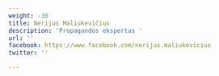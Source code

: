 ```yaml
---
weight: -10
title: Nerijus Maliukevičius
description: 'Propagandos ekspertas '
url: ''
facebook: https://www.facebook.com/nerijus.maliukevicius
twitter: ''

---
```

